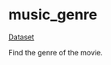 # music_genre

[Dataset](https://www.kaggle.com/datasets/insiyeah/musicfeatures) 

Find the genre of the movie.
